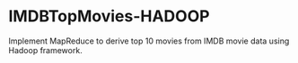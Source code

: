 # IMDBTopMovies-HADOOP
Implement MapReduce to derive top 10 movies from IMDB movie data using Hadoop framework.
